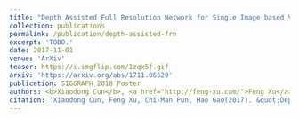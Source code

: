 ```yaml
---
title: "Depth Assisted Full Resolution Network for Single Image based View Synthesis"
collection: publications
permalink: /publication/depth-assisted-frn
excerpt: 'TODO.'
date: 2017-11-01
venue: 'ArXiv'
teaser: https://i.imgflip.com/1zqx5f.gif
arxiv: 'https://arxiv.org/abs/1711.06620'
publication: SIGGRAPH 2018 Poster
authors: <b>Xiaodong Cun</b>, <a href="http://feng-xu.com/">Feng Xu</a>, <a href="http://www.cis.umac.mo/~cmpun/">Chi-Man Pun</a>, Hao Gao
citation: 'Xiaodong Cun, Feng Xu, Chi-Man Pun, Hao Gao(2017). &quot;Depth Assisted Full Resolution Network for Single Image based View Synthesis&quot; <i>, ArXiv</i>.'
---
```


<!-- This paper is about the number 3. The number 4 is left for future work. -->

<!-- [Download paper here](http://academicpages.github.io/files/paper3.pdf) -->
